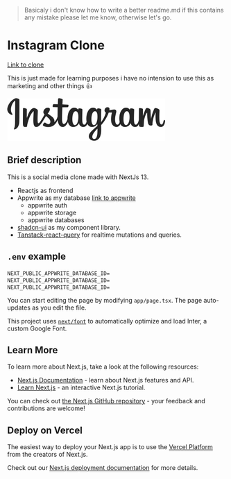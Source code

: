 > Basicaly i don't know how to write a better readme.md if this contains any mistake please let me know, otherwise let's go.

# Instagram Clone 
[Link to clone](https://instagram-clone-zeddxx.vercel.app)

This is just made for learning purposes i have no intension to use this as marketing and other things 👍

<img src="./public/assets/logo.svg" alt="instagram logo"/>

## Brief description

This is a social media clone made with NextJs 13.
- Reactjs as frontend
- Appwrite as my database [link to appwrite](https://www.appwrite.io)
    - appwrite auth
    - appwrite storage
    - appwrite databases
- [shadcn-ui](https://ui.shadcn.com) as my component library.
- [Tanstack-react-query](https://tanstack.com) for realtime mutations and queries.

## ```.env``` example

```
NEXT_PUBLIC_APPWRITE_DATABASE_ID=
NEXT_PUBLIC_APPWRITE_DATABASE_ID=
NEXT_PUBLIC_APPWRITE_DATABASE_ID=
```
You can start editing the page by modifying `app/page.tsx`. The page auto-updates as you edit the file.

This project uses [`next/font`](https://nextjs.org/docs/basic-features/font-optimization) to automatically optimize and load Inter, a custom Google Font.

## Learn More

To learn more about Next.js, take a look at the following resources:

- [Next.js Documentation](https://nextjs.org/docs) - learn about Next.js features and API.
- [Learn Next.js](https://nextjs.org/learn) - an interactive Next.js tutorial.

You can check out [the Next.js GitHub repository](https://github.com/vercel/next.js/) - your feedback and contributions are welcome!

## Deploy on Vercel

The easiest way to deploy your Next.js app is to use the [Vercel Platform](https://vercel.com/new?utm_medium=default-template&filter=next.js&utm_source=create-next-app&utm_campaign=create-next-app-readme) from the creators of Next.js.

Check out our [Next.js deployment documentation](https://nextjs.org/docs/deployment) for more details.
